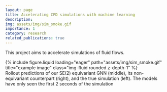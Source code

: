 ```yaml
---
layout: page
title: Accelerating CFD simulations with machine learning
description: 
img: assets/img/sim_smoke.gif
importance: 1
category: research
related_publications: true
---
```


This project aims to accelerate simulations of fluid flows. 

<div class="row">
    <div class="col-sm mt-3 mt-md-0">
        {% include figure.liquid loading="eager" path="assets/img/sim_smoke.gif" title="example image" class="img-fluid rounded z-depth-1" %}
    </div>
</div>
<div class="caption">
    Rollout predictions of our SE(2) equivariant GNN (middle), its non-equivariant counterpart (right), and the true simulation (left). The models have only seen the first 2 seconds of the simulation
</div>


